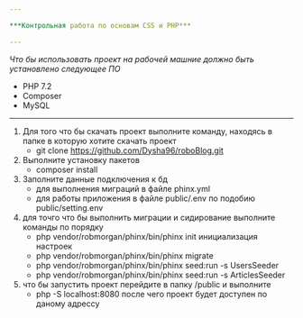 ```yaml
---

***Контрольная работа по основам CSS и PHP***

---
```


*Что бы использовать проект на рабочей машние должно быть установлено следующее ПО*

+ PHP 7.2
+ Composer
+ MySQL

---
1. Для того что бы скачать проект выполните команду, находясь в папке в которую хотите скачать проект
    + git clone https://github.com/Dysha96/roboBlog.git
3. Выполните установку пакетов
    + composer install
4. Заполните данные подключения к бд
    + для выполнения миграций в файле phinx.yml
    + для работы приложения в файле public/.env по подобию public/setting.env
5. для точго что бы выполнить миграции и сидирование выполните команды по порядку
    + php vendor/robmorgan/phinx/bin/phinx init инициализация настроек
    + php vendor/robmorgan/phinx/bin/phinx migrate
    + php vendor/robmorgan/phinx/bin/phinx seed:run -s UsersSeeder
    + php vendor/robmorgan/phinx/bin/phinx seed:run -s ArticlesSeeder
5. что бы запустить проект перейдите в папку /public и выполните
    + php -S localhost:8080 после чего проект будет доступен по даному адрессу